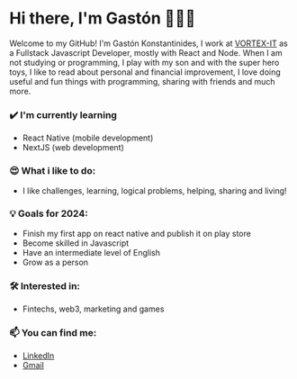 # Hi there, I'm Gastón 👋👨‍💻

Welcome to my GitHub! I'm Gastón Konstantinides, I work at [VORTEX-IT](https://vortex-it.com/) as a Fullstack Javascript Developer, mostly with React and Node. When I am not studying or programming, I play with my son and with the super hero toys, I like to read about personal and financial improvement, I love doing useful and fun things with programming, sharing with friends and much more.

### ✔️ I'm currently learning
- React Native (mobile development)
- NextJS (web development)

### 😍 What i like to do:
- I like challenges, learning, logical problems, helping, sharing and living!

### 💡 Goals for 2024:
- Finish my first app on react native and publish it on play store
- Become skilled in Javascript
- Have an intermediate level of English
- Grow as a person

### 🛠 Interested in:
- Fintechs, web3, marketing and games

### 📫 You can find me:
- [LinkedIn](https://linkedin.com/in/gastonkons)
- [Gmail](http://mailto:gastonkons@gmail.com?Subject=Contact%20-%20Github)
